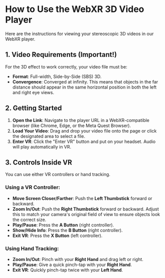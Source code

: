 # How to Use the WebXR 3D Video Player

Here are the instructions for viewing your stereoscopic 3D videos in our WebXR player.

## 1. Video Requirements (Important!)

For the 3D effect to work correctly, your video file must be:
*   **Format**: Full-width, Side-by-Side (SBS) 3D.
*   **Convergence**: Converged at infinity. This means that objects in the far distance should appear in the same horizontal position in both the left and right eye views.

## 2. Getting Started

1.  **Open the Link**: Navigate to the player URL in a WebXR-compatible browser (like Chrome, Edge, or the Meta Quest Browser).
2.  **Load Your Video**: Drag and drop your video file onto the page or click the designated area to select a file.
3.  **Enter VR**: Click the "Enter VR" button and put on your headset. Audio will play automatically in VR.

## 3. Controls Inside VR

You can use either VR controllers or hand tracking.

### Using a VR Controller:
*   **Move Screen Closer/Farther**: Push the **Left Thumbstick** forward or backward.
*   **Zoom In/Out**: Push the **Right Thumbstick** forward or backward. Adjust this to match your camera's original field of view to ensure objects look the correct size.
*   **Play/Pause**: Press the **A Button** (right controller).
*   **Show/Hide Info**: Press the **B Button** (right controller).
*   **Exit VR**: Press the **X Button** (left controller).

### Using Hand Tracking:
*   **Zoom In/Out**: Pinch with your **Right Hand** and drag left or right.
*   **Play/Pause**: Give a quick pinch-tap with your **Right Hand**.
*   **Exit VR**: Quickly pinch-tap twice with your **Left Hand**.
